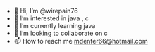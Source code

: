 - 👋 Hi, I’m @wirepain76
- 👀 I’m interested in java , c 
- 🌱 I’m currently learning java
- 💞️ I’m looking to collaborate on c
- 📫 How to reach me mdenfer66@hotmail.com

<!---
wirepain76/wirepain76 is a ✨ special ✨ repository because its `README.md` (this file) appears on your GitHub profile.
You can click the Preview link to take a look at your changes.
--->
